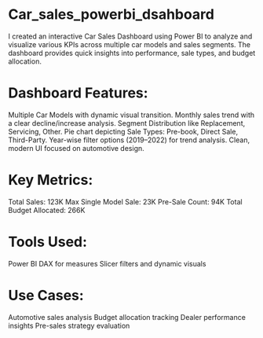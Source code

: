 # Car_sales_powerbi_dsahboard
I created an interactive Car Sales Dashboard using Power BI to analyze and visualize various KPIs across multiple car models and sales segments. The dashboard provides quick insights into performance, sale types, and budget allocation.

# Dashboard Features:

Multiple Car Models with dynamic visual transition.
Monthly sales trend with a clear decline/increase analysis.
Segment Distribution like Replacement, Servicing, Other.
Pie chart depicting Sale Types: Pre-book, Direct Sale, Third-Party.
Year-wise filter options (2019–2022) for trend analysis.
Clean, modern UI focused on automotive design.

# Key Metrics:

Total Sales: 123K
Max Single Model Sale: 23K
Pre-Sale Count: 94K
Total Budget Allocated: 266K

# Tools Used:
Power BI
DAX for measures
Slicer filters and dynamic visuals

# Use Cases:

Automotive sales analysis
Budget allocation tracking
Dealer performance insights
Pre-sales strategy evaluation
